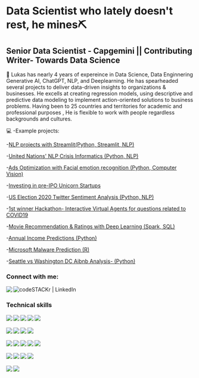 # Data Scientist who lately doesn't rest, he mines⛏️
## Senior Data Scientist - Capgemini || Contributing Writer- Towards Data Science 

🌱 Lukas has nearly 4 years of expereince in Data Science, Data Enginnering Generative AI, ChatGPT, NLP, and Deeplearning. He has spearheaded several projects to deliver data-driven insights to organizations & businesses. He excells at creating regression models, using descriptive and predictive data modeling to implement action-oriented solutions to business problems. Having been to 25 countries and territories for academic and professional purposes , He is flexible to work with people regardless backgrounds and cultures.

[comment]: <> (At Capgemini, he has worked as: )
[comment]: <> (- Senior Data Engineer- Meta/Facebook)
[comment]: <> (- Senior Data Scientist- Virgin Voyage)
[comment]: <> (- Senior Data Scientist- Cisco)
[comment]: <> (- Data Engineer Analytics - NBC Universal)


💻    -Example projects:


    
   -[NLP projects with Streamlit(Python, Streamlit, NLP)](https://github.com/Lukastuong123/DeepLearing/tree/master/Project-%20NLP%20with%20Streamlit)

   -[United Nations' NLP Crisis Informatics (Python, NLP)](https://github.com/Lukastuong123/DeepLearing/tree/master/Project-%20United%20Nations'%20NLP%20Crisis%20Informatics%20(Python,%20NLP))

   -[Ads Optimization with Facial emotion  recognition (Python, Computer Vision) ](https://github.com/Lukastuong123/DeepLearing/tree/master/Project-%20Ads%20Optimization%20with%20Facial%20emotion%20recognition)
   
   -[Investing in pre-IPO Unicorn Startups](https://github.com/Lukastuong123/Python/tree/master/Project-%20Investing%20in%20pre-IPO%20Unicorn%20Startups%20(sponsored%20by%20Alicorn%20Venture%20Capitals))

   -[US Election 2020 Twitter Sentiment Analysis (Python, NLP) ](https://github.com/Lukastuong123/DeepLearing/tree/master/Project-%20US%20Election%202020%20Twitter%20Sentiment%20Analysis)

   -[1st winner Hackathon- Interactive Virtual Agents for questions related to COVID19](https://github.com/Lukastuong123/Python-Projects/tree/master/Project-%20NU%20COVID%20Hackathon)
   
   -[Movie Recommendation & Ratings with Deep Learning (Spark, SQL)](https://github.com/Lukastuong123/DeepLearing/tree/master/Project-%20Movie%20Recommendations%20%26%20Rating%20System%20(Spark%2C%20SQL%20-%20Python)) 
   
   -[Annual Income Predictions (Python)](https://github.com/Lukastuong123/Python-Projects/tree/master/Project-%20Finding%20Annual%20Income%20(Python-%20Classification)) 
      
   -[Microsoft Malware Prediction (R)](https://github.com/Lukastuong123/R-Projects/tree/master/Project-%20Microsoft%20Malware%20Prediction)
 
   -[Seattle vs Washington DC Aibnb Analysis- (Python)](https://github.com/Lukastuong123/Python-Projects/tree/master/Project-%20Airbnb%20(Python-%20Interactive%20Map%2C%20Natural%20Language%20Processing%2C%20Comparative%20Study%2C%20Regression))



### Connect with me:

[<img align="left" src="https://img.shields.io/badge/medium-%2312100E.svg?&style=for-the-badge&logo=medium&logoColor=white"/>][medium]
[<img align="left" alt="codeSTACKr | LinkedIn" src="https://img.shields.io/badge/linkedin-%230077B5.svg?&style=for-the-badge&logo=linkedin&logoColor=white"/>][linkedin]

<br />

### Technical skills
[<img align="left"   src="https://img.shields.io/badge/Python-%2314354C.svg?&style=for-the-badge&logo=python&logoColor=white"/>][python]
[<img align="left"  src="https://img.shields.io/badge/R-%233776AB.svg?&style=for-the-badge&logo=r&logoColor=white"/>][r]
[<img align="left"  src="https://img.shields.io/badge/VBA-217346?&style=for-the-badge&logo=microsoft-office&logoColor=white"/>][vba]
[<img align="left"  src="https://img.shields.io/badge/Scala-DC322F?style=for-the-badge&logo=scala&logoColor=white"/>][scala]
[<img align="left"  src="https://img.shields.io/badge/ChatGPT-412991?&style=for-the-badge&logo=openai&logoColor=white"/>][chatgpt]
<br />
<br />
[<img align="left"  src="https://img.shields.io/badge/Power_BI-%23F7DF1E.svg?&style=for-the-badge&logo=power-bi&logoColor=black"/>][powerbi]
[<img align="left"  src="https://img.shields.io/badge/Tableau-1793D1?&style=for-the-badge&logo=tableau&logoColor=white"/>][tableau]
[<img align="left"  src="https://img.shields.io/badge/Adobe_Analytics-%23CC342D.svg?&style=for-the-badge&logo=adobe&logoColor=white"/>][adobe]
[<img align="left"  src="https://img.shields.io/badge/Streamlit-FF4B4B?style=for-the-badge&logo=Streamlit&logoColor=white"/>][r]
<br />
<br />
[<img align="left"  src="https://img.shields.io/badge/MySQL-%234285F4?&style=for-the-badge&logo=mysql&logoColor=white"/>][sql]
[<img align="left"  src="https://img.shields.io/badge/Hadoop-%23ED8B00.svg?&style=for-the-badge&logo=apache&logoColor=white"/>][hadoop]
[<img align="left"  src="https://img.shields.io/badge/Spark-D83B01.svg?&style=for-the-badge&logo=apache-spark&logoColor=white"/>][spark]
[<img align="left"  src="https://img.shields.io/badge/Snowflake-56B9EB.svg?style=for-the-badge&logo=snowflake&logoColor=white"/>][snowflake]
[<img align="left"  src="https://img.shields.io/badge/Oracle-F80000?style=for-the-badge&logo=oracle&logoColor=black"/>][oracle]
<br />
<br />
[<img align="left"  src="https://img.shields.io/badge/Azure-0089D6?&style=for-the-badge&logo=microsoft-azure&logoColor=white"/>][azure]
[<img align="left"  src="https://img.shields.io/badge/Amazon_AWS-%23232F3E?logo=amazon-aws&logoColor=white&style=for-the-badge"/>][aws]
[<img align="left"  src="https://img.shields.io/badge/Google_Cloud-4285F4?style=for-the-badge&logo=google-cloud&logoColor=white"/>][googlecloud]
[<img align="left"  src="https://img.shields.io/badge/Docker-2CA5E0?style=for-the-badge&logo=docker&logoColor=white"/>][docker]
<br />
<br />
[<img align="left"  src="https://img.shields.io/badge/QGIS%20-%2320232a.svg?&style=for-the-badge&logo=webmoney&logoColor=white"/>][esri]
[<img align="left"  src="https://img.shields.io/badge/ARCGIS%20-%2320232a.svg?&style=for-the-badge&logo=webmoney&logoColor=white"/>][esri]





<br />

</details>

[medium]: https://medium.com/@tuonggreenager
[instagram]: https://www.instagram.com/greenager/
[linkedin]: https://www.linkedin.com/in/quoc-tuong-lukas-dong/
[python]: https://www.linkedin.com/in/quoc-tuong-lukas-dong/
[r]: https://www.linkedin.com/in/quoc-tuong-lukas-dong/
[vba]: https://www.linkedin.com/in/quoc-tuong-lukas-dong/
[scala]: https://www.linkedin.com/in/quoc-tuong-lukas-dong/
[chatgpt]: https://www.linkedin.com/in/quoc-tuong-lukas-dong/
[sql]: https://www.linkedin.com/in/quoc-tuong-lukas-dong/
[hadoop]: https://www.linkedin.com/in/quoc-tuong-lukas-dong/
[spark]: https://www.linkedin.com/in/quoc-tuong-lukas-dong/
[powerbi]: https://www.linkedin.com/in/quoc-tuong-lukas-dong/
[tableau]: https://www.linkedin.com/in/quoc-tuong-lukas-dong/
[adobe]: https://www.linkedin.com/in/quoc-tuong-lukas-dong/
[azure]: https://www.linkedin.com/in/quoc-tuong-lukas-dong/
[aws]: https://www.linkedin.com/in/quoc-tuong-lukas-dong/
[esri]: https://www.linkedin.com/in/quoc-tuong-lukas-dong/
[googlecloud]: https://www.linkedin.com/in/quoc-tuong-lukas-dong/
[snowflake]: https://www.linkedin.com/in/quoc-tuong-lukas-dong/
[oracle]: https://www.linkedin.com/in/quoc-tuong-lukas-dong/
[docker]: https://www.linkedin.com/in/quoc-tuong-lukas-dong/

